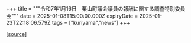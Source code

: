 +++
title = """令和7年1月16日　栗山町議会議員の報酬に関する調査特別委員会"""
date = 2025-01-08T15:00:00.000Z
expiryDate = 2025-01-23T22:18:06.579Z
tags = ["kuriyama","news"]
+++


[[source]](https://www.town.kuriyama.hokkaido.jp/site/gikai/29931.html)
